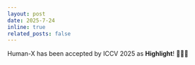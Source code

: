 ```yaml
---
layout: post
date: 2025-7-24
inline: true
related_posts: false
---
```


Human-X has been accepted by ICCV 2025 as **Highlight**! :tada::tada::tada: